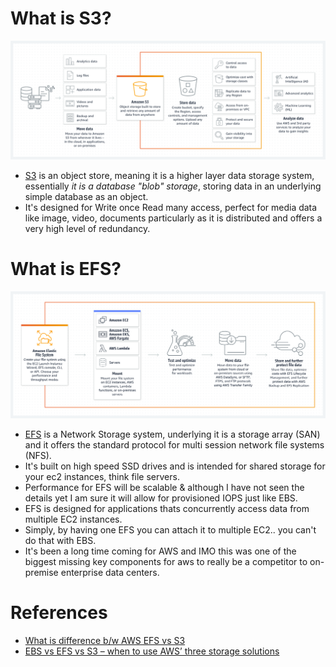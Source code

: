 
# What is S3?

![img.png](assests/img.png)

- [S3](https://aws.amazon.com/s3/) is an object store, meaning it is a higher layer data storage system, essentially *it is a database "blob" storage*, storing data in an underlying simple database as an object. 
- It's designed for Write once Read many access, perfect for media data like image, video, documents particularly as it is distributed and offers a very high level of redundancy.


# What is EFS?

![img_1.png](assests/img_1.png)

- [EFS](https://docs.aws.amazon.com/efs/latest/ug/whatisefs.html) is a Network Storage system, underlying it is a storage array (SAN) and it offers the standard protocol for multi session network file systems (NFS).
- It's built on high speed SSD drives and is intended for shared storage for your ec2 instances, think file servers. 
- Performance for EFS will be scalable & although I have not seen the details yet I am sure it will allow for provisioned IOPS just like EBS.
- EFS is designed for applications thats concurrently access data from multiple EC2 instances. 
- Simply, by having one EFS you can attach it to multiple EC2.. you can't do that with EBS.
- It's been a long time coming for AWS and IMO this was one of the biggest missing key components for aws to really be a competitor to on-premise enterprise data centers.

# References
- [What is difference b/w AWS EFS vs S3](https://stackoverflow.com/questions/29573142/what-is-difference-between-aws-efs-and-s3)
- [EBS vs EFS vs S3 – when to use AWS’ three storage solutions](https://www.justaftermidnight247.com/insights/ebs-efs-and-s3-when-to-use-awss-three-storage-solutions/)
